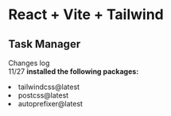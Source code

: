 # React + Vite + Tailwind

## Task Manager

Changes log <br>
11/27 <b> installed the following packages: </b>
<li>tailwindcss@latest</li>
<li>postcss@latest</li>
<li>autoprefixer@latest</li>
